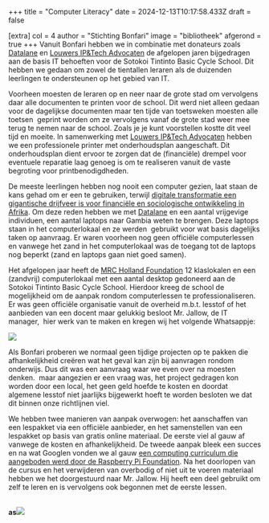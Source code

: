 +++
title = "Computer Literacy"
date = 2024-12-13T10:17:58.433Z
draft = false

[extra]
col = 4
author = "Stichting Bonfari"
image = "bibliotheek"
afgerond = true
+++
Vanuit Bonfari hebben we in combinatie met donateurs zoals [Datalane](https://www.datalane.com/) en [Louwers IP&Tech Advocaten](https://louwersadvocaten.nl/) de afgelopen jaren bijgedragen aan de basis IT behoeften voor de Sotokoi Tintinto Basic Cycle School. Dit hebben we gedaan om zowel de tientallen leraren als de duizenden leerlingen te ondersteunen op het gebied van IT.

Voorheen moesten de leraren op en neer naar de grote stad om vervolgens daar alle documenten te printen voor de school. Dit werd niet alleen gedaan voor de dagelijkse documenten maar ten tijde van toetsweken moesten alle toetsen  geprint worden om ze vervolgens vanaf de grote stad weer mee terug te nemen naar de school. Zoals je je kunt voorstellen kostte dit veel tijd en moeite. In samenwerking met [Louwers IP&Tech Advocaten](https://louwersadvocaten.nl/) hebben we een professionele printer met onderhoudsplan aangeschaft. Dit onderhoudsplan dient ervoor te zorgen dat de (financiële) drempel voor eventuele reparatie laag genoeg is om te realiseren vanuit de vaste begroting voor printbenodigdheden. 

De meeste leerlingen hebben nog nooit een computer gezien, laat staan de kans gehad om er een te gebruiken, terwijl [digitale transformatie een gigantische drijfveer is voor financiële en sociologische ontwikkeling in Afrika](https://www.worldbank.org/en/results/2024/01/18/digital-transformation-drives-development-in-afe-afw-africa). Om deze reden hebben we met [Datalane](https://www.datalane.com/) en een aantal vrijgevige individuen, een aantal laptops naar Gambia weten te brengen. Deze laptops staan in het computerlokaal en ze werden  gebruikt voor wat basis dagelijks taken op aanvraag. Er waren voorheen nog geen officiële computerlessen en vanwege het zand in het computerlokaal was de toegang tot de laptops nog beperkt (zand en laptops gaan niet goed samen).

Het afgelopen jaar heeft de [MRC Holland Foundation](https://www.mrcholland.com/about-us/foundation) 12 klaslokalen en een (zandvrij) computerlokaal met een aantal desktop gedoneerd aan de Sotokoi Tintinto Basic Cycle School. Hierdoor kreeg de school de mogelijkheid om de aanpak rondom computerlessen te professionaliseren. Er was geen officiële organisatie vanuit de overheid m.b.t. lesstof of het aanbieden van een docent maar gelukkig besloot Mr. Jallow, de IT manager,  hier werk van te maken en kregen wij het volgende Whatsappje: 

![](https://lh7-rt.googleusercontent.com/docsz/AD_4nXcOWvbozTUQSCK_oqtd8iJE-iFIoS0XhQ8yQwOQj5X7rDX6caLpbTi5ZPOY-R-rwuWP34vmjdsFhwW0-kzQJNs-wug05syHz3QY9yDCAUa3a20c_DUItHlpInvfa-r6kjTc9GYNa0he0mVhwPWQOh4?key=3ISSK7dE1Wn6FU9B_zsfVUDu)

Als Bonfari proberen we normaal geen tijdige projecten op te pakken die afhankelijkheid creëren wat het geval kan zijn bij aanvragen rondom onderwijs. Dus dit was een aanvraag waar we even over na moesten denken.  maar aangezien er een vraag was, het project gedragen kon worden door een local, het geen geld hoefde te kosten en doordat algemene lesstof niet jaarlijks bijgewerkt hoeft te worden besloten we dat dit binnen onze richtlijnen viel.

We hebben twee manieren van aanpak overwogen: het aanschaffen van een lespakket via een officiële aanbieder, en het samenstellen van een lespakket op basis van gratis online materiaal. De eerste viel al gauw af vanwege de kosten en afhankelijkheid. De tweede aanpak bleek een succes en na wat Googlen vonden we al gauw [een computing curriculum die aangeboden werd door de Raspberry Pi Foundation](https://teachcomputing.org/curriculum). Na het doorlopen van de cursus en het verwijderen van overbodig of niet uit te voeren materiaal hebben we het doorgestuurd naar Mr. Jallow. Hij heeft een deel gebruikt om zelf te leren en is vervolgens ook begonnen met de eerste lessen.

**\
as![](https://lh7-rt.googleusercontent.com/docsz/AD_4nXdyQfEBctH16p0glg7DoDcg0xRmeflfydUWsZvBhwvkEiGg6AJc5MARWHAoNAL-pxrkPUGS7vsUcg9tOn4f81gTzvrWBy-1P2Bpap_4EfiE-oVd68VKDrFCj3uz61-chgFXXPdPJ1dj5GAJAHN4djU?key=3ISSK7dE1Wn6FU9B_zsfVUDu)**